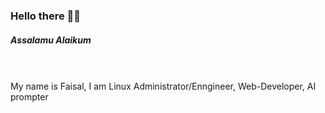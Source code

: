 <h3>Hello there 👋🏽 </h3>
<h5>Assalamu Alaikum</h5>

<br>
<br>
My name is Faisal, I am Linux Administrator/Enngineer, Web-Developer, AI prompter
